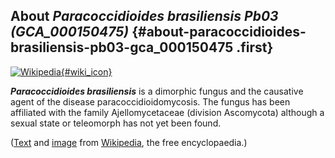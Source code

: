 About *Paracoccidioides brasiliensis Pb03 (GCA\_000150475)* {#about-paracoccidioides-brasiliensis-pb03-gca_000150475 .first}
-----------------------------------------------------------

[![Wikipedia](/img/wikipedia_logo_v2_en.png){#wiki_icon}](http://en.wikipedia.org/wiki/Paracoccidioides_brasiliensis)

***Paracoccidioides brasiliensis*** is a dimorphic fungus and the
causative agent of the disease paracoccidioidomycosis. The fungus has
been affiliated with the family Ajellomycetaceae (division Ascomycota)
although a sexual state or teleomorph has not yet been found.

([Text](http://en.wikipedia.org/wiki/Paracoccidioides_brasiliensis) and
[image](https://commons.wikimedia.org/wiki/File:Paracoccidioides_brasiliensis_tissue_GMS.jpg)
from [Wikipedia](http://en.wikipedia.org/), the free encyclopaedia.)
